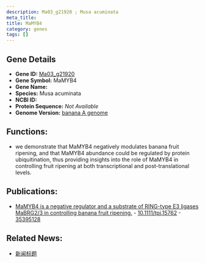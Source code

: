 ```yaml
---
description: Ma03_g21920 ; Musa acuminata
meta_title:
title: MaMYB4
category: genes
tags: []
---
```


## Gene Details
- **Gene ID:**	[Ma03_g21920](https://www.maizegdb.org/gene_center/gene/Ma03_g21920)
- **Gene Symbol:** MaMYB4
- **Gene Name:** 
- **Species:** Musa acuminata
- **NCBI ID:** [  ]()
- **Protein Sequence:** *Not Available*
- **Genome Version:** [banana A genome]()

## Functions:
   - we demonstrate that MaMYB4 negatively modulates banana fruit ripening, and that MaMYB4 abundance could be regulated by protein ubiquitination, thus providing insights into the role of MaMYB4 in controlling fruit ripening at both transcriptional and post-translational levels.

## Publications:
   - [MaMYB4 is a negative regulator and a substrate of RING-type E3 ligases MaBRG2/3 in controlling banana fruit ripening.]( https://onlinelibrary.wiley.com/doi/10.1111/tpj.15762 ) - [10.1111/tpj.15762]( https://onlinelibrary.wiley.com/doi/10.1111/tpj.15762 ) - [35395128](https://pubmed.ncbi.nlm.nih.gov/35395128/)

## Related News:
   - [新闻标题](https://mp.weixin.qq.com/s?__biz=Mzg3MDEwNDEyMg==&mid=2247527899&idx=4&sn=a053f1376bc3508d01cf5d4ef0dfb987&chksm=ce90c08ef9e7499837d07efd90e3d77b1ad071c6e480b8cf4c03944b356ffd23335e93432281&scene=27#wechat_redirect)
